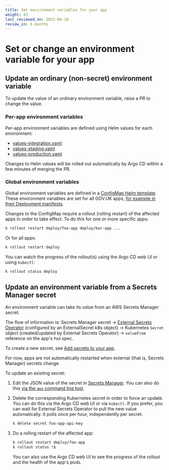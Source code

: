 ```yaml
---
title: Set environment variables for your app
weight: 43
last_reviewed_on: 2023-04-18
review_in: 6 months
---
```


# Set or change an environment variable for your app

## Update an ordinary (non-secret) environment variable

To update the value of an ordinary environment variable, raise a PR to change the value.

### Per-app environment variables

Per-app environment variables are defined using Helm values for each environment:

- [values-integration.yaml](https://github.com/alphagov/govuk-helm-charts/blob/main/charts/app-config/values-integration.yaml)
- [values-staging.yaml](https://github.com/alphagov/govuk-helm-charts/blob/main/charts/app-config/values-staging.yaml)
- [values-production.yaml](https://github.com/alphagov/govuk-helm-charts/blob/main/charts/app-config/values-production.yaml)

Changes to Helm values will be rolled out automatically by Argo CD within a few minutes of merging the PR.

### Global environment variables

Global environment variables are defined in a [ConfigMap Helm template](https://github.com/alphagov/govuk-helm-charts/blob/main/charts/app-config/templates/env-configmap.yaml). These environment variables are set for all GOV.UK apps, [for example in their Deployment manifests](https://github.com/alphagov/govuk-helm-charts/blob/604440c/charts/generic-govuk-app/templates/deployment.yaml#L72-L74).

Changes to the ConfigMap require a rollout (rolling restart) of the affected apps in order to take effect. To do this for one or more specific apps:

```sh
k rollout restart deploy/foo-app deploy/bar-app ...
```

Or for all apps:

```sh
k rollout restart deploy
```

You can watch the progress of the rollout(s) using the Argo CD web UI or using `kubectl`:

```sh
k rollout status deploy
```

## Update an environment variable from a Secrets Manager secret

An environment variable can take its value from an AWS Secrets Manager secret.

The flow of information is: Secrets Manager secret -> [External Secrets Operator](https://external-secrets.io/) (configured by an ExternalSecret k8s object) -> Kubernetes `Secret` object (created/updated by External Secrets Operator) -> `valueFrom` reference on the app's `Pod` spec.

To create a new secret, see [Add secrets to your app](/manage-app/manage-secrets/).

For now, apps are not automatically restarted when external (that is, Secrets Manager) secrets change.

To update an existing secret:

1. Edit the JSON value of the secret in [Secrets Manager](https://eu-west-1.console.aws.amazon.com/secretsmanager/listsecrets?region=eu-west-1). You can also do this [via the `aws` command line tool](https://awscli.amazonaws.com/v2/documentation/api/latest/reference/secretsmanager/put-secret-value.html#examples).

2. Delete the corresponding Kubernetes secret in order to force an update. You can do this via the Argo CD web UI or via `kubectl`. If you prefer, you can wait for External Secrets Operator to pull the new value automatically. It polls once per hour, independently per secret.

    ```sh
    k delete secret foo-app-api-key
    ```

3. Do a rolling restart of the affected app:

    ```sh
    k rollout restart deploy/foo-app
    k rollout status !$
    ```

    You can also use the Argo CD web UI to see the progress of the rollout and the health of the app's pods.

